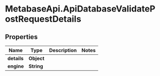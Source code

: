 # MetabaseApi.ApiDatabaseValidatePostRequestDetails

## Properties

Name | Type | Description | Notes
------------ | ------------- | ------------- | -------------
**details** | **Object** |  | 
**engine** | **String** |  | 


